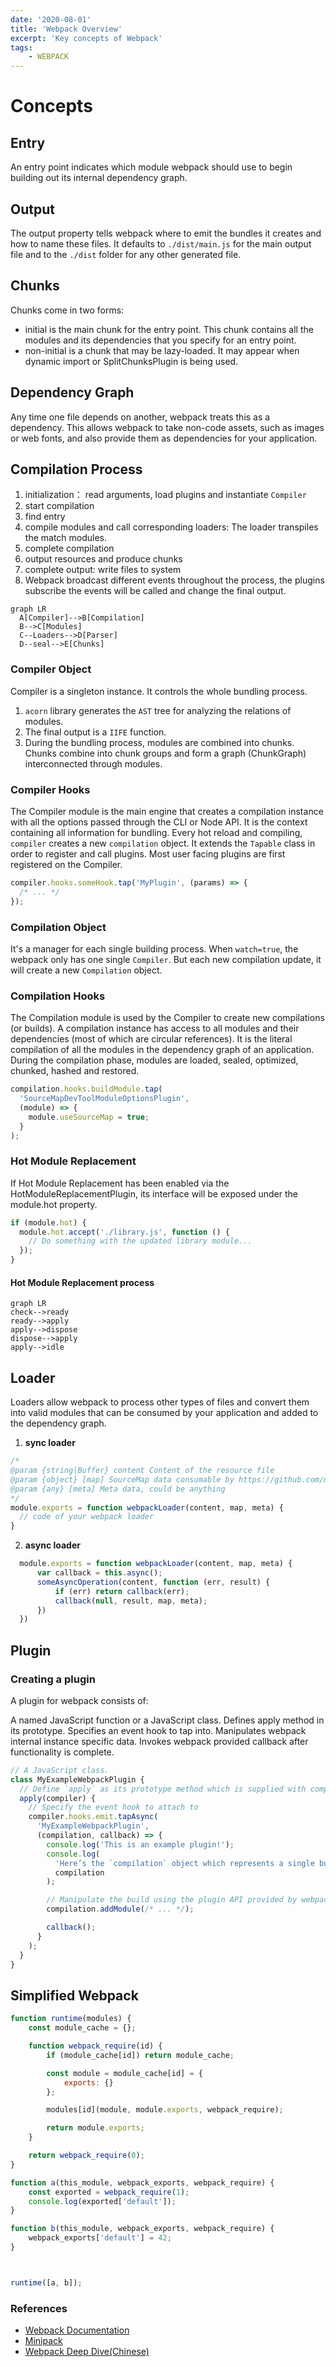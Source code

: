 ```yaml
---
date: '2020-08-01'
title: 'Webpack Overview'
excerpt: 'Key concepts of Webpack'
tags: 
	- WEBPACK
---
```


# Concepts
## Entry
An entry point indicates which module webpack should use to begin building out its internal dependency graph. 

## Output
The output property tells webpack where to emit the bundles it creates and how to name these files. It defaults to `./dist/main.js` for the main output file and to the `./dist` folder for any other generated file.

## Chunks
Chunks come in two forms:
- initial is the main chunk for the entry point. This chunk contains all the modules and its dependencies that you specify for an entry point.
- non-initial is a chunk that may be lazy-loaded. It may appear when dynamic import or SplitChunksPlugin is being used.

## Dependency Graph
Any time one file depends on another, webpack treats this as a dependency. This allows webpack to take non-code assets, such as images or web fonts, and also provide them as dependencies for your application.



## Compilation Process

1. initialization： read arguments, load plugins and instantiate `Compiler`
2. start compilation
3. find entry
4. compile modules and call corresponding loaders: The loader transpiles the match modules.
5. complete compilation
6. output resources and produce chunks
7. complete output: write files to system
8. Webpack broadcast different events throughout the process, the plugins subscribe the events will be called and change the final output.

```mermaid
graph LR
  A[Compiler]-->B[Compilation]
  B-->C[Modules]
  C--Loaders-->D[Parser]
  D--seal-->E[Chunks]
```

### Compiler Object
Compiler is a singleton instance. It controls the whole bundling process. 
1. `acorn` library generates the `AST` tree for analyzing the relations of modules.
2. The final output is a `IIFE` function.
3. During the bundling process, modules are combined into chunks. Chunks combine into chunk groups and form a graph (ChunkGraph) interconnected through modules.

### Compiler Hooks
The Compiler module is the main engine that creates a compilation instance with all the options passed through the CLI or Node API. It is the context containing all information for bundling. Every hot reload and compiling, `compiler` creates a new `compilation` object. It extends the `Tapable` class in order to register and call plugins. Most user facing plugins are first registered on the Compiler. 

```js
compiler.hooks.someHook.tap('MyPlugin', (params) => {
  /* ... */
});
```

### Compilation Object
It's a manager for each single building process. When `watch=true`, the webpack only has one single `Compiler`. But each new compilation update, it will create a new `Compilation` object. 

### Compilation Hooks
The Compilation module is used by the Compiler to create new compilations (or builds). A compilation instance has access to all modules and their dependencies (most of which are circular references). It is the literal compilation of all the modules in the dependency graph of an application. During the compilation phase, modules are loaded, sealed, optimized, chunked, hashed and restored.

```javascript
compilation.hooks.buildModule.tap(
  'SourceMapDevToolModuleOptionsPlugin',
  (module) => {
    module.useSourceMap = true;
  }
);
```

### Hot Module Replacement
If Hot Module Replacement has been enabled via the HotModuleReplacementPlugin, its interface will be exposed under the module.hot property. 
```js
if (module.hot) {
  module.hot.accept('./library.js', function () {
    // Do something with the updated library module...
  });
}
```

#### Hot Module Replacement process

```mermaid
graph LR
check-->ready
ready-->apply
apply-->dispose
dispose-->apply
apply-->idle

```




## Loader
Loaders allow webpack to process other types of files and convert them into valid modules that can be consumed by your application and added to the dependency graph.

1. **sync loader**
```javascript
/*
@param {string|Buffer} content Content of the resource file
@param {object} [map] SourceMap data consumable by https://github.com/mozilla/source-map
@param {any} [meta] Meta data, could be anything
*/
module.exports = function webpackLoader(content, map, meta) {
  // code of your webpack loader
}
```
2. **async loader**
```javascript
  module.exports = function webpackLoader(content, map, meta) {
      var callback = this.async();
      someAsyncOperation(content, function (err, result) {
          if (err) return callback(err);
          callback(null, result, map, meta);
      })
  })
```


## Plugin

### Creating a plugin
A plugin for webpack consists of:

A named JavaScript function or a JavaScript class.
Defines apply method in its prototype.
Specifies an event hook to tap into.
Manipulates webpack internal instance specific data.
Invokes webpack provided callback after functionality is complete.

```javascript
// A JavaScript class.
class MyExampleWebpackPlugin {
  // Define `apply` as its prototype method which is supplied with compiler as its argument
  apply(compiler) {
    // Specify the event hook to attach to
    compiler.hooks.emit.tapAsync(
      'MyExampleWebpackPlugin',
      (compilation, callback) => {
        console.log('This is an example plugin!');
        console.log(
          'Here’s the `compilation` object which represents a single build of assets:',
          compilation
        );

        // Manipulate the build using the plugin API provided by webpack
        compilation.addModule(/* ... */);

        callback();
      }
    );
  }
}
```

## Simplified Webpack
```javascript
function runtime(modules) {
	const module_cache = {};

	function webpack_require(id) {
		if (module_cache[id]) return module_cache;

		const module = module_cache[id] = {
			exports: {}
		};

		modules[id](module, module.exports, webpack_require);

		return module.exports;
	}

	return webpack_require(0);
}

function a(this_module, webpack_exports, webpack_require) {
	const exported = webpack_require(1);
	console.log(exported['default']);
}

function b(this_module, webpack_exports, webpack_require) {
	webpack_exports['default'] = 42;
}



runtime([a, b]);
```

### References
- [Webpack Documentation](https://webpack.js.org/)
- [Minipack](https://github.com/ronami/minipack)
- [Webpack Deep Dive(Chinese)](https://zhuanlan.zhihu.com/p/363928061)
